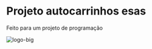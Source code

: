 # Projeto autocarrinhos esas

Feito para um projeto de programação

![logo-big](https://github.com/OMouta/projeto_autocarrinhos_esas/assets/79537410/77204475-20c3-423e-ba06-caf2c4720b23)
